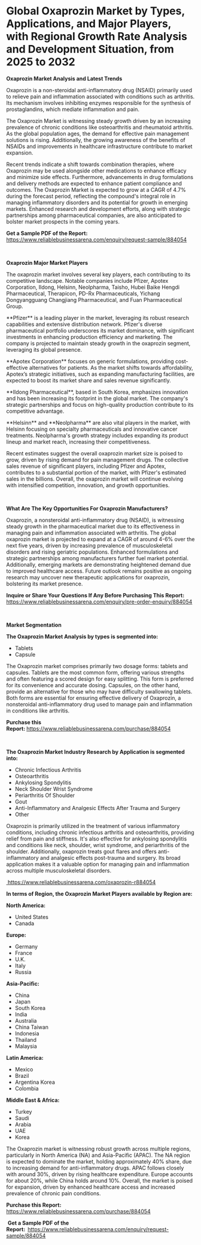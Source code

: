 <p><h1>Global Oxaprozin Market by Types, Applications, and Major Players, with Regional Growth Rate Analysis and Development Situation, from 2025 to 2032</h1></p><p><strong>Oxaprozin Market Analysis and Latest Trends</strong></p>
<p><p>Oxaprozin is a non-steroidal anti-inflammatory drug (NSAID) primarily used to relieve pain and inflammation associated with conditions such as arthritis. Its mechanism involves inhibiting enzymes responsible for the synthesis of prostaglandins, which mediate inflammation and pain.</p><p>The Oxaprozin Market is witnessing steady growth driven by an increasing prevalence of chronic conditions like osteoarthritis and rheumatoid arthritis. As the global population ages, the demand for effective pain management solutions is rising. Additionally, the growing awareness of the benefits of NSAIDs and improvements in healthcare infrastructure contribute to market expansion.</p><p>Recent trends indicate a shift towards combination therapies, where Oxaprozin may be used alongside other medications to enhance efficacy and minimize side effects. Furthermore, advancements in drug formulations and delivery methods are expected to enhance patient compliance and outcomes. The Oxaprozin Market is expected to grow at a CAGR of 4.7% during the forecast period, reflecting the compound's integral role in managing inflammatory disorders and its potential for growth in emerging markets. Enhanced research and development efforts, along with strategic partnerships among pharmaceutical companies, are also anticipated to bolster market prospects in the coming years.</p></p>
<p><strong>Get a Sample PDF of the Report:&nbsp;</strong> <a href="https://www.reliablebusinessarena.com/enquiry/request-sample/884054?utm_campaign=2221&utm_medium=2&utm_source=Github&utm_content=ia&utm_term=19042025&utm_id=oxaprozin">https://www.reliablebusinessarena.com/enquiry/request-sample/884054</a></p>
<p>&nbsp;</p>
<p><strong>Oxaprozin Major Market Players</strong></p>
<p><p>The oxaprozin market involves several key players, each contributing to its competitive landscape. Notable companies include Pfizer, Apotex Corporation, Ildong, Helsinn, Neolpharma, Taisho, Hubei Baike Hengdi Pharmaceutical, Therapicon, PD-Rx Pharmaceuticals, Yichang Dongyangguang Changjiang Pharmaceutical, and Fuan Pharmaceutical Group.</p><p>**Pfizer** is a leading player in the market, leveraging its robust research capabilities and extensive distribution network. Pfizer's diverse pharmaceutical portfolio underscores its market dominance, with significant investments in enhancing production efficiency and marketing. The company is projected to maintain steady growth in the oxaprozin segment, leveraging its global presence.</p><p>**Apotex Corporation** focuses on generic formulations, providing cost-effective alternatives for patients. As the market shifts towards affordability, Apotex’s strategic initiatives, such as expanding manufacturing facilities, are expected to boost its market share and sales revenue significantly.</p><p>**Ildong Pharmaceutical**, based in South Korea, emphasizes innovation and has been increasing its footprint in the global market. The company's strategic partnerships and focus on high-quality production contribute to its competitive advantage.</p><p>**Helsinn** and **Neolpharma** are also vital players in the market, with Helsinn focusing on specialty pharmaceuticals and innovative cancer treatments. Neolpharma's growth strategy includes expanding its product lineup and market reach, increasing their competitiveness.</p><p>Recent estimates suggest the overall oxaprozin market size is poised to grow, driven by rising demand for pain management drugs. The collective sales revenue of significant players, including Pfizer and Apotex, contributes to a substantial portion of the market, with Pfizer's estimated sales in the billions. Overall, the oxaprozin market will continue evolving with intensified competition, innovation, and growth opportunities.</p></p>
<p>&nbsp;</p>
<p><strong>What Are The Key Opportunities For Oxaprozin Manufacturers?</strong></p>
<p><p>Oxaprozin, a nonsteroidal anti-inflammatory drug (NSAID), is witnessing steady growth in the pharmaceutical market due to its effectiveness in managing pain and inflammation associated with arthritis. The global oxaprozin market is projected to expand at a CAGR of around 4-6% over the next five years, driven by increasing prevalence of musculoskeletal disorders and rising geriatric populations. Enhanced formulations and strategic partnerships among manufacturers further fuel market potential. Additionally, emerging markets are demonstrating heightened demand due to improved healthcare access. Future outlook remains positive as ongoing research may uncover new therapeutic applications for oxaprozin, bolstering its market presence.</p></p>
<p><strong>Inquire or Share Your Questions If Any Before Purchasing This Report:</strong> <a href="https://www.reliablebusinessarena.com/enquiry/pre-order-enquiry/884054?utm_campaign=2221&utm_medium=2&utm_source=Github&utm_content=ia&utm_term=19042025&utm_id=oxaprozin">https://www.reliablebusinessarena.com/enquiry/pre-order-enquiry/884054</a></p>
<p>&nbsp;</p>
<p><strong>Market Segmentation</strong></p>
<p><strong>The Oxaprozin Market Analysis by types is segmented into:</strong></p>
<p><ul><li>Tablets</li><li>Capsule</li></ul></p>
<p><p>The Oxaprozin market comprises primarily two dosage forms: tablets and capsules. Tablets are the most common form, offering various strengths and often featuring a scored design for easy splitting. This form is preferred for its convenience and accurate dosing. Capsules, on the other hand, provide an alternative for those who may have difficulty swallowing tablets. Both forms are essential for ensuring effective delivery of Oxaprozin, a nonsteroidal anti-inflammatory drug used to manage pain and inflammation in conditions like arthritis.</p></p>
<p><strong>Purchase this Report:&nbsp;</strong><a href="https://www.reliablebusinessarena.com/purchase/884054?utm_campaign=2221&utm_medium=2&utm_source=Github&utm_content=ia&utm_term=19042025&utm_id=oxaprozin">https://www.reliablebusinessarena.com/purchase/884054</a></p>
<p>&nbsp;</p>
<p><strong>The Oxaprozin Market Industry Research by Application is segmented into:</strong></p>
<p><ul><li>Chronic Infectious Arthritis</li><li>Osteoarthritis</li><li>Ankylosing Spondylitis</li><li>Neck Shoulder Wrist Syndrome</li><li>Periarthritis Of Shoulder</li><li>Gout</li><li>Anti-Inflammatory and Analgesic Effects After Trauma and Surgery</li><li>Other</li></ul></p>
<p><p>Oxaprozin is primarily utilized in the treatment of various inflammatory conditions, including chronic infectious arthritis and osteoarthritis, providing relief from pain and stiffness. It's also effective for ankylosing spondylitis and conditions like neck, shoulder, wrist syndrome, and periarthritis of the shoulder. Additionally, oxaprozin treats gout flares and offers anti-inflammatory and analgesic effects post-trauma and surgery. Its broad application makes it a valuable option for managing pain and inflammation across multiple musculoskeletal disorders.</p></p>
<p><a href="https://www.reliablebusinessarena.com/oxaprozin-r884054?utm_campaign=2221&utm_medium=2&utm_source=Github&utm_content=ia&utm_term=19042025&utm_id=oxaprozin">&nbsp;https://www.reliablebusinessarena.com/oxaprozin-r884054</a></p>
<p><strong>In terms of Region, the Oxaprozin Market Players available by Region are:</strong></p>
<p>
    <p> <strong> North America: </strong>
        <ul>
            <li>United States</li>
            <li>Canada</li>
        </ul>
        </p> 
    <p> <strong> Europe: </strong>
        <ul>
            <li>Germany</li>
            <li>France</li>
            <li>U.K.</li>
            <li>Italy</li>
            <li>Russia</li>
        </ul>
        </p> 
    <p> <strong> Asia-Pacific: </strong>
        <ul>
            <li>China</li>
            <li>Japan</li>
            <li>South Korea</li>
            <li>India</li>
            <li>Australia</li>
            <li>China Taiwan</li>
            <li>Indonesia</li>
            <li>Thailand</li>
            <li>Malaysia</li>
        </ul>
        </p> 
    <p> <strong> Latin America: </strong>
        <ul>
            <li>Mexico</li>
            <li>Brazil</li>
            <li>Argentina Korea</li>
            <li>Colombia</li>
        </ul>
        </p> 
    <p> <strong> Middle East & Africa: </strong>
        <ul>
            <li>Turkey</li>
            <li>Saudi</li>
            <li>Arabia</li>
            <li>UAE</li>
            <li>Korea</li>
        </ul>
    </p>
    </p>
<p><p>The Oxaprozin market is witnessing robust growth across multiple regions, particularly in North America (NA) and Asia-Pacific (APAC). The NA region is expected to dominate the market, holding approximately 40% share, due to increasing demand for anti-inflammatory drugs. APAC follows closely with around 30%, driven by rising healthcare expenditure. Europe accounts for about 20%, while China holds around 10%. Overall, the market is poised for expansion, driven by enhanced healthcare access and increased prevalence of chronic pain conditions.</p></p>
<p><strong>Purchase this Report: </strong><a href="https://www.reliablebusinessarena.com/purchase/884054?utm_campaign=2221&utm_medium=2&utm_source=Github&utm_content=ia&utm_term=19042025&utm_id=oxaprozin">https://www.reliablebusinessarena.com/purchase/884054</a></p>
<p>&nbsp;<strong>Get a Sample PDF of the Report:&nbsp;&nbsp;</strong><a href="https://www.reliablebusinessarena.com/enquiry/request-sample/884054?utm_campaign=2221&utm_medium=2&utm_source=Github&utm_content=ia&utm_term=19042025&utm_id=oxaprozin">https://www.reliablebusinessarena.com/enquiry/request-sample/884054</a></p>
<p><strong></strong></p>
<p><p></p><p></p><p></p></p>